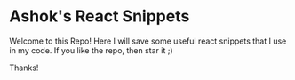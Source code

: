 # Ashok's React Snippets
Welcome to this Repo! Here I will save some useful react snippets that I use in my code. If you like the repo, then star it ;)

Thanks!
